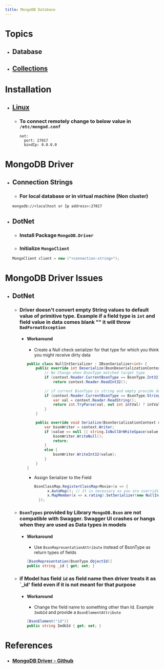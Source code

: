 ```yaml
---
title: MongoDB Database
---
```


# Topics
- ## Database
- ## [Collections](collections)


# Installation
- ## [Linux](https://docs.mongodb.com/manual/tutorial/install-mongodb-on-ubuntu)
	- ###  To connect remotely change to below value in `/etc/mongod.conf`
		```text
	    net:
	      port: 27017
	      bindIp: 0.0.0.0
		```

# MongoDB Driver
- ## Connection Strings
	- ### For local database or in virtual machine (Non cluster)  
	```text
	mongodb://<localhost or Ip address>:27017    
	```
- ## DotNet
	- ### Install Package `MongoDB.Driver`
	- ### Initialize `MongoClient`
	```csharp
    MongoClient client = new ("<connection-string>");
	```

# MongoDB Driver Issues
- ## DotNet
	- ### Driver doesn't convert empty String values to default value of primitive type. Example if a field type is `int` and field value in data comes blank "" it will throw `BadFormatException`
		- #### Workaround
			- Create a Null check serializer for that type for which you think you might receive dirty data
			```csharp
	        public class NullIntSerializer : IBsonSerializer<int> {
		        public override int Deserialize(BsonDeserializationContext context, BsonDeserializationArgs args) {
		            // No Change when BsonType matched target type
	                if (context.Reader.CurrentBsonType == BsonType.Int32)
		                return context.Reader.ReadInt32();
	                
	                // if current BsonType is string and empty provide default value for target
		            if (context.Reader.CurrentBsonType == BsonType.String) {
		                var val = context.Reader.ReadString();
		                return int.TryParse(val, out int intVal) ? intVal : 0;
		            }
		        }
		
		        public override void Serialize(BsonSerializationContext context, BsonSerializationArgs args, int value) {
		            var bsonWriter = context.Writer;
		            if (value == null || string.IsNullOrWhiteSpace(value.ToString())) {
		                bsonWriter.WriteNull();
		                return;
		            }
		            else {
		                bsonWriter.WriteInt32(value);
		            }
		        }
	        }
			```
	        - Assign Serializer to the Field
	          ```csharp
	          BsonClassMap.RegisterClassMap<Movie>(x => {
	                x.AutoMap(); // It is necessary as you are overriding default behavior and all mappings are reset
	                x.MapMember(x => x.rating).SetSerializer(new NullIntSerializer());
	            });
	          ```
	- ### `BsonTypes` provided by Library `MongoDB.Bson` are not compatible with Swagger. Swagger UI crashes or hangs when they are used as Data types in models
		- #### Workaround
			- Use `BsonRepresentationAttribute` instead of BsonType as return types of fields
			```csharp
		    [BsonRepresentation(BsonType.ObjectId)]
		    public string _id { get; set; }
			```
	- ### if Model has field `id` as field name then driver treats it as `_id' field even if it is not meant for that purpose
		- #### Workaround
			- Change the field name to something other than Id. Example `ImdbId` and provide a `BsonElementAttribute`
		  ```csharp
		  [BsonElement("id")]
		  public string ImdbId { get; set; }
		  ```

# References
- ### [MongoDB Driver - Github](https://github.com/mongodb/mongo-csharp-driver)
